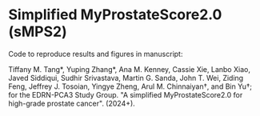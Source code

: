 # Simplified MyProstateScore2.0 (sMPS2)

Code to reproduce results and figures in manuscript:

Tiffany M. Tang*, Yuping Zhang*, Ana M. Kenney, Cassie Xie,  Lanbo Xiao, Javed Siddiqui, Sudhir Srivastava, Martin G. Sanda, John T. Wei, Ziding Feng, Jeffrey J. Tosoian, Yingye Zheng, Arul M. Chinnaiyan&#8224;,  and Bin Yu&#8224;; for the EDRN-PCA3 Study Group. "A simplified MyProstateScore2.0 for high-grade prostate cancer". (2024+).
